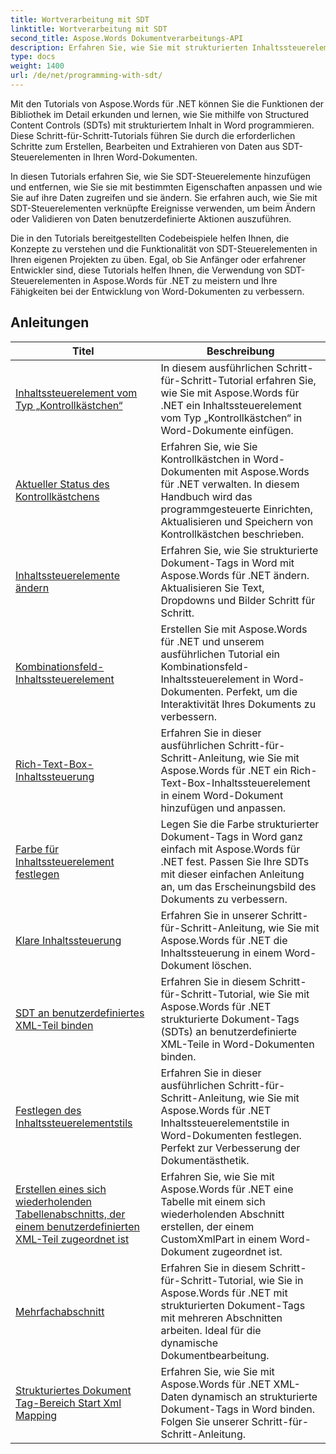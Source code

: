 ```yaml
---
title: Wortverarbeitung mit SDT
linktitle: Wortverarbeitung mit SDT
second_title: Aspose.Words Dokumentverarbeitungs-API
description: Erfahren Sie, wie Sie mit strukturierten Inhaltssteuerelementen (SDT) in Aspose.Words für .NET programmieren. Folgen Sie Schritt-für-Schritt-Tutorials und Beispielcode in C#, um strukturierte Inhaltssteuerelemente in Ihren Word-Dokumenten zu bearbeiten und anzupassen.
type: docs
weight: 1400
url: /de/net/programming-with-sdt/
---
```

Mit den Tutorials von Aspose.Words für .NET können Sie die Funktionen der Bibliothek im Detail erkunden und lernen, wie Sie mithilfe von Structured Content Controls (SDTs) mit strukturiertem Inhalt in Word programmieren. Diese Schritt-für-Schritt-Tutorials führen Sie durch die erforderlichen Schritte zum Erstellen, Bearbeiten und Extrahieren von Daten aus SDT-Steuerelementen in Ihren Word-Dokumenten.

In diesen Tutorials erfahren Sie, wie Sie SDT-Steuerelemente hinzufügen und entfernen, wie Sie sie mit bestimmten Eigenschaften anpassen und wie Sie auf ihre Daten zugreifen und sie ändern. Sie erfahren auch, wie Sie mit SDT-Steuerelementen verknüpfte Ereignisse verwenden, um beim Ändern oder Validieren von Daten benutzerdefinierte Aktionen auszuführen.

Die in den Tutorials bereitgestellten Codebeispiele helfen Ihnen, die Konzepte zu verstehen und die Funktionalität von SDT-Steuerelementen in Ihren eigenen Projekten zu üben. Egal, ob Sie Anfänger oder erfahrener Entwickler sind, diese Tutorials helfen Ihnen, die Verwendung von SDT-Steuerelementen in Aspose.Words für .NET zu meistern und Ihre Fähigkeiten bei der Entwicklung von Word-Dokumenten zu verbessern.

 ## Anleitungen
| Titel | Beschreibung |
| --- | --- |
| [Inhaltssteuerelement vom Typ „Kontrollkästchen“](./check-box-type-content-control/) | In diesem ausführlichen Schritt-für-Schritt-Tutorial erfahren Sie, wie Sie mit Aspose.Words für .NET ein Inhaltssteuerelement vom Typ „Kontrollkästchen“ in Word-Dokumente einfügen. |
| [Aktueller Status des Kontrollkästchens](./current-state-of-check-box/) | Erfahren Sie, wie Sie Kontrollkästchen in Word-Dokumenten mit Aspose.Words für .NET verwalten. In diesem Handbuch wird das programmgesteuerte Einrichten, Aktualisieren und Speichern von Kontrollkästchen beschrieben. |
| [Inhaltssteuerelemente ändern](./modify-content-controls/) | Erfahren Sie, wie Sie strukturierte Dokument-Tags in Word mit Aspose.Words für .NET ändern. Aktualisieren Sie Text, Dropdowns und Bilder Schritt für Schritt. |
| [Kombinationsfeld-Inhaltssteuerelement](./combo-box-content-control/) | Erstellen Sie mit Aspose.Words für .NET und unserem ausführlichen Tutorial ein Kombinationsfeld-Inhaltssteuerelement in Word-Dokumenten. Perfekt, um die Interaktivität Ihres Dokuments zu verbessern. |
| [Rich-Text-Box-Inhaltssteuerung](./rich-text-box-content-control/) | Erfahren Sie in dieser ausführlichen Schritt-für-Schritt-Anleitung, wie Sie mit Aspose.Words für .NET ein Rich-Text-Box-Inhaltssteuerelement in einem Word-Dokument hinzufügen und anpassen. |
| [Farbe für Inhaltssteuerelement festlegen](./set-content-control-color/) | Legen Sie die Farbe strukturierter Dokument-Tags in Word ganz einfach mit Aspose.Words für .NET fest. Passen Sie Ihre SDTs mit dieser einfachen Anleitung an, um das Erscheinungsbild des Dokuments zu verbessern. |
| [Klare Inhaltssteuerung](./clear-contents-control/) | Erfahren Sie in unserer Schritt-für-Schritt-Anleitung, wie Sie mit Aspose.Words für .NET die Inhaltssteuerung in einem Word-Dokument löschen. |
| [SDT an benutzerdefiniertes XML-Teil binden](./bind-sdt-to-custom-xml-part/) | Erfahren Sie in diesem Schritt-für-Schritt-Tutorial, wie Sie mit Aspose.Words für .NET strukturierte Dokument-Tags (SDTs) an benutzerdefinierte XML-Teile in Word-Dokumenten binden. |
| [Festlegen des Inhaltssteuerelementstils](./set-content-control-style/) | Erfahren Sie in dieser ausführlichen Schritt-für-Schritt-Anleitung, wie Sie mit Aspose.Words für .NET Inhaltssteuerelementstile in Word-Dokumenten festlegen. Perfekt zur Verbesserung der Dokumentästhetik. |
| [Erstellen eines sich wiederholenden Tabellenabschnitts, der einem benutzerdefinierten XML-Teil zugeordnet ist](./creating-table-repeating-section-mapped-to-custom-xml-part/) | Erfahren Sie, wie Sie mit Aspose.Words für .NET eine Tabelle mit einem sich wiederholenden Abschnitt erstellen, der einem CustomXmlPart in einem Word-Dokument zugeordnet ist. |
| [Mehrfachabschnitt](./multi-section/) | Erfahren Sie in diesem Schritt-für-Schritt-Tutorial, wie Sie in Aspose.Words für .NET mit strukturierten Dokument-Tags mit mehreren Abschnitten arbeiten. Ideal für die dynamische Dokumentbearbeitung. |
| [Strukturiertes Dokument Tag-Bereich Start Xml Mapping](./structured-document-tag-range-start-xml-mapping/) | Erfahren Sie, wie Sie mit Aspose.Words für .NET XML-Daten dynamisch an strukturierte Dokument-Tags in Word binden. Folgen Sie unserer Schritt-für-Schritt-Anleitung. |